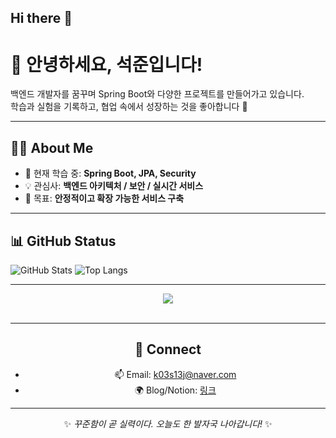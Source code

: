 ## Hi there 👋
# 👋 안녕하세요, 석준입니다!

백엔드 개발자를 꿈꾸며 Spring Boot와 다양한 프로젝트를 만들어가고 있습니다.  
학습과 실험을 기록하고, 협업 속에서 성장하는 것을 좋아합니다 🚀  

---

## 🧑‍💻 About Me
- 🌱 현재 학습 중: **Spring Boot, JPA, Security**
- 💡 관심사: **백엔드 아키텍처 / 보안 / 실시간 서비스**
- 🎯 목표: **안정적이고 확장 가능한 서비스 구축**

---

## 📊 GitHub Status

![GitHub Stats](https://github-readme-stats.vercel.app/api?username=kimseokjun&show_icons=true&theme=tokyonight)
![Top Langs](https://github-readme-stats.vercel.app/api/top-langs/?username=kimseokjun&layout=compact&theme=tokyonight)

---
<div align="center">
  <img src="https://github-profile-trophy.vercel.app/?username=kimseokjun&theme=tokyonight&column=6&margin-w=15&margin-h=15" />
  <br/><br/>

---

## 🔗 Connect
- 📫 Email: k03s13j@naver.com
- 🌍 Blog/Notion: [링크](https://kimseokjun.tistory.com)

---

✨ *꾸준함이 곧 실력이다. 오늘도 한 발자국 나아갑니다!* ✨

<!--
**kimseokjun/kimseokjun** is a ✨ _special_ ✨ repository because its `README.md` (this file) appears on your GitHub profile.

Here are some ideas to get you started:

- 🔭 I’m currently working on ...
- 🌱 I’m currently learning ...
- 👯 I’m looking to collaborate on ...
- 🤔 I’m looking for help with ...
- 💬 Ask me about ...
- 📫 How to reach me: ...
- 😄 Pronouns: ...
- ⚡ Fun fact: ...
-->
